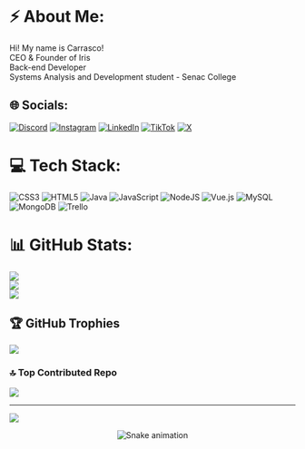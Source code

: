 # ⚡ About Me:
Hi! My name is Carrasco!<br>CEO & Founder of Iris<br>Back-end Developer<br>Systems Analysis and Development student - Senac College


## 🌐 Socials:
[![Discord](https://img.shields.io/badge/Discord-%237289DA.svg?logo=discord&logoColor=white)](https://discord.gg/carrasco5526) [![Instagram](https://img.shields.io/badge/Instagram-%23E4405F.svg?logo=Instagram&logoColor=white)](https://instagram.com/_kcarrasco) [![LinkedIn](https://img.shields.io/badge/LinkedIn-%230077B5.svg?logo=linkedin&logoColor=white)](https://linkedin.com/in/https://www.linkedin.com/in/erick-carrasco-oliveira-77a170238/) [![TikTok](https://img.shields.io/badge/TikTok-%23000000.svg?logo=TikTok&logoColor=white)](https://tiktok.com/@_kcarrasco) [![X](https://img.shields.io/badge/X-black.svg?logo=X&logoColor=white)](https://x.com/__Kcarrasco) 

# 💻 Tech Stack:
![CSS3](https://img.shields.io/badge/css3-%231572B6.svg?style=for-the-badge&logo=css3&logoColor=white) ![HTML5](https://img.shields.io/badge/html5-%23E34F26.svg?style=for-the-badge&logo=html5&logoColor=white) ![Java](https://img.shields.io/badge/java-%23ED8B00.svg?style=for-the-badge&logo=openjdk&logoColor=white) ![JavaScript](https://img.shields.io/badge/javascript-%23323330.svg?style=for-the-badge&logo=javascript&logoColor=%23F7DF1E) ![NodeJS](https://img.shields.io/badge/node.js-6DA55F?style=for-the-badge&logo=node.js&logoColor=white) ![Vue.js](https://img.shields.io/badge/vue.js-%2335495e.svg?style=for-the-badge&logo=vuedotjs&logoColor=%234FC08D) ![MySQL](https://img.shields.io/badge/mysql-%2300000f.svg?style=for-the-badge&logo=mysql&logoColor=white) ![MongoDB](https://img.shields.io/badge/MongoDB-%234ea94b.svg?style=for-the-badge&logo=mongodb&logoColor=white) ![Trello](https://img.shields.io/badge/Trello-%23026AA7.svg?style=for-the-badge&logo=Trello&logoColor=white)
# 📊 GitHub Stats:
![](https://github-readme-stats.vercel.app/api?username=kcarrasc0&theme=dark&hide_border=false&include_all_commits=false&count_private=false)<br/>
![](https://github-readme-streak-stats.herokuapp.com/?user=kcarrasc0&theme=dark&hide_border=false)<br/>
![](https://github-readme-stats.vercel.app/api/top-langs/?username=kcarrasc0&theme=dark&hide_border=false&include_all_commits=false&count_private=false&layout=compact)

## 🏆 GitHub Trophies
![](https://github-profile-trophy.vercel.app/?username=kcarrasc0&theme=radical&no-frame=false&no-bg=true&margin-w=4)

### 🔝 Top Contributed Repo
![](https://github-contributor-stats.vercel.app/api?username=kcarrasc0&limit=5&theme=radical&combine_all_yearly_contributions=true)

---
[![](https://visitcount.itsvg.in/api?id=kcarrasc0&icon=8&color=11)](https://visitcount.itsvg.in)

<!-- Proudly created with GPRM ( https://gprm.itsvg.in ) -->
<div align="center">

  ![Snake animation](https://github.com/danielbped/danielbped/blob/output/github-contribution-grid-snake.svg)
  
</div>
